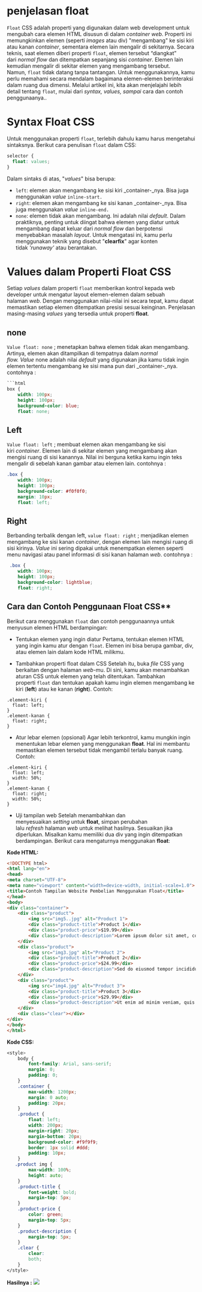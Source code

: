 # penjelasan float
`Float` CSS adalah properti yang digunakan dalam web development untuk mengubah cara elemen HTML disusun di dalam _container_ _web_. Properti ini memungkinkan elemen (seperti _images_ atau div) "mengambang" ke sisi kiri atau kanan _container_, sementara elemen lain mengalir di sekitarnya.
Secara teknis, saat elemen diberi properti `float`, elemen tersebut “diangkat” dari _normal flow_ dan ditempatkan sepanjang sisi _container_. Elemen lain kemudian mengalir di sekitar elemen yang mengambang tersebut.
Namun, `float` tidak datang tanpa tantangan. Untuk menggunakannya, kamu perlu memahami secara mendalam bagaimana elemen-elemen berinteraksi dalam ruang dua dimensi. Melalui artikel ini, kita akan menjelajahi lebih detail tentang `float`, mulai dari _syntax, values, sampai_ cara dan contoh penggunaanya..
# Syntax Float CSS
Untuk menggunakan properti `float`, terlebih dahulu kamu harus mengetahui sintaksnya. Berikut cara penulisan `float` dalam CSS:
```css
selector {
  float: values;
}
```
Dalam sintaks di atas, "_values_" bisa berupa:
- `left`: elemen akan mengambang ke sisi kiri _container-_nya. Bisa juga menggunakan _value_ `inline-start.`
- `right`: elemen akan mengambang ke sisi kanan _container-_nya. Bisa juga menggunakan _value_ `inline-end.`
- `none`: elemen tidak akan mengambang. Ini adalah nilai _default_.
Dalam praktiknya, penting untuk diingat bahwa elemen yang diatur untuk mengambang dapat keluar dari _normal flow_ dan berpotensi menyebabkan masalah _layout_. Untuk mengatasi ini, kamu perlu menggunakan teknik yang disebut "**clearfix**" agar konten tidak _'runaway'_ atau berantakan.

# Values dalam Properti Float CSS
Setiap _values_ dalam properti `float` memberikan kontrol kepada web developer untuk mengatur layout elemen-elemen dalam sebuah halaman _web_. Dengan menggunakan nilai-nilai ini secara tepat, kamu dapat memastikan setiap elemen ditempatkan presisi sesuai keinginan.
Penjelasan masing-masing _values_ yang tersedia untuk properti **float**.
## none
`Value float: none` ; menetapkan bahwa elemen tidak akan mengambang. Artinya, elemen akan ditampilkan di tempatnya dalam _normal flow._ _Value_ none adalah nilai _default_ yang digunakan jika kamu tidak ingin elemen tertentu mengambang ke sisi mana pun dari _container-_nya.
contohnya : 
```css
```html
box {
    width: 100px;
    height: 100px;
    background-color: blue;
    float: none;
```

## Left
`Value float: left` ; membuat elemen akan mengambang ke sisi kiri _container_. Elemen lain di sekitar elemen yang mengambang akan mengisi ruang di sisi kanannya.
Nilai ini berguna ketika kamu ingin teks mengalir di sebelah kanan gambar atau elemen lain.
contohnya : 
```css
.box {
	width: 100px;
    height: 100px;
    background-color: #f0f0f0;
    margin: 10px;
    float: left; 
```

## Right
Berbanding terbalik dengan left, `value float: right` ; menjadikan elemen mengambang ke sisi kanan _container_, dengan elemen lain mengisi ruang di sisi kirinya. _Value_ ini sering dipakai untuk menempatkan elemen seperti menu navigasi atau panel informasi di sisi kanan halaman _web_.
contohnya : 
```css
 .box {
    width: 100px;
    height: 100px;
    background-color: lightblue;
    float: right;
```

## Cara dan Contoh Penggunaan Float CSS**
Berikut cara menggunakan `float` dan contoh penggunaannya untuk menyusun elemen HTML berdampingan:
- Tentukan elemen yang ingin diatur
Pertama, tentukan elemen HTML yang ingin kamu atur dengan `float`. Elemen ini bisa berupa gambar, div, atau elemen lain dalam kode HTML milikmu.

- Tambahkan properti float dalam CSS
Setelah itu, buka _file_ CSS yang berkaitan dengan halaman _web_-mu. Di sini, kamu akan menambahkan aturan CSS untuk elemen yang telah ditentukan.
Tambahkan properti `float` dan tentukan apakah kamu ingin elemen mengambang ke kiri (**left**) atau ke kanan (**right**).
Contoh:
```
.element-kiri {
  float: left;
}
.element-kanan {
  float: right;
}
```

- Atur lebar elemen (opsional)
Agar lebih terkontrol, kamu mungkin ingin menentukan lebar elemen yang menggunakan **float**. Hal ini membantu memastikan elemen tersebut tidak mengambil terlalu banyak ruang.
Contoh:
```
.element-kiri {
  float: left;
  width: 50%;
}
.element-kanan {
  float: right;
  width: 50%;
}
```

 - Uji tampilan web
Setelah menambahkan dan menyesuaikan _setting_ untuk **float**, simpan perubahan lalu _refresh_ halaman _web_ untuk melihat hasilnya. Sesuaikan jika diperlukan.
Misalkan kamu memiliki dua div yang ingin ditempatkan berdampingan. Berikut cara mengaturnya menggunakan **float**:

**Kode HTML:**
```html
<!DOCTYPE html>
<html lang="en">
<head>
<meta charset="UTF-8">
<meta name="viewport" content="width=device-width, initial-scale=1.0">
<title>Contoh Tampilan Website Pembelian Menggunakan Float</title>
</head>
<body>
<div class="container">
    <div class="product">
        <img src="img5..jpg" alt="Product 1">
        <div class="product-title">Product 1</div>
        <div class="product-price">$19.99</div>
        <div class="product-description">Lorem ipsum dolor sit amet, consectetur adipiscing elit.</div>
    </div>
    <div class="product">
        <img src="img3.jpg" alt="Product 2">
        <div class="product-title">Product 2</div>
        <div class="product-price">$24.99</div>
        <div class="product-description">Sed do eiusmod tempor incididunt ut labore et dolore magna aliqua.</div>
    </div>
    <div class="product">
        <img src="img4.jpg" alt="Product 3">
        <div class="product-title">Product 3</div>
        <div class="product-price">$29.99</div>
        <div class="product-description">Ut enim ad minim veniam, quis nostrud exercitation ullamco laboris nisi ut aliquip ex ea commodo consequat.</div>
    </div>
    <div class="clear"></div>
</div>
</body>
</html>
```

**Kode CSS:**
```css
<style>
    body {
        font-family: Arial, sans-serif;
        margin: 0;
        padding: 0;
    }
    .container {
        max-width: 1200px;
        margin: 0 auto;
        padding: 20px;
    }
    .product {
        float: left;
        width: 200px;
        margin-right: 20px;
        margin-bottom: 20px;
        background-color: #f9f9f9;
        border: 1px solid #ddd;
        padding: 10px;
    }
   .product img {
        max-width: 100%;
        height: auto;
    }
    .product-title {
        font-weight: bold;
        margin-top: 5px;
    }
    .product-price {
        color: green;
        margin-top: 5px;
    }
    .product-description {
        margin-top: 5px;
    }
    .clear {
        clear: 
        both;
    }
</style>
```

**Hasilnya :**
![](asettfloat/imgfloat.png)